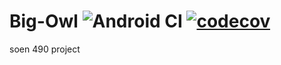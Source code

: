 # Big-Owl ![Android CI](https://github.com/Landry333/Big-Owl/workflows/Android%20CI/badge.svg?branch=staging) [![codecov](https://codecov.io/gh/Landry333/Big-Owl/branch/staging/graph/badge.svg?token=HU4OSN2KJ1)](https://codecov.io/gh/Landry333/Big-Owl)
soen 490 project

